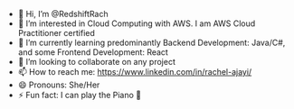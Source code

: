 - 👋 Hi, I’m @RedshiftRach
- 👀 I’m interested in Cloud Computing with AWS. I am AWS Cloud Practitioner certified
- 🌱 I’m currently learning predominantly Backend Development: Java/C#, and some Frontend Development: React
- 💞️ I’m looking to collaborate on any project
- 📫 How to reach me: https://www.linkedin.com/in/rachel-ajayi/
- 😄 Pronouns: She/Her
- ⚡ Fun fact: I can play the Piano 🎹

<!---
RedshiftRach/RedshiftRach is a ✨ special ✨ repository because its `README.md` (this file) appears on your GitHub profile.
You can click the Preview link to take a look at your changes.
--->
